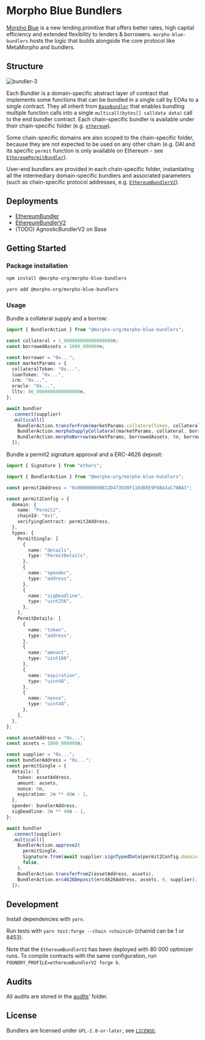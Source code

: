 # Morpho Blue Bundlers

[Morpho Blue](https://github.com/morpho-org/morpho-blue) is a new lending primitive that offers better rates, high capital efficiency and extended flexibility to lenders & borrowers. `morpho-blue-bundlers` hosts the logic that builds alongside the core protocol like MetaMorpho and bundlers.

## Structure

![bundler-3](https://github.com/morpho-org/morpho-blue-bundlers/assets/74971347/827630e1-7abc-4f9d-a494-fe3fa7aa7053)

Each Bundler is a domain-specific abstract layer of contract that implements some functions that can be bundled in a single call by EOAs to a single contract. They all inherit from [`BaseBundler`](./src/BaseBundler.sol) that enables bundling multiple function calls into a single `multicall(bytes[] calldata data)` call to the end bundler contract. Each chain-specific bundler is available under their chain-specific folder (e.g. [`ethereum`](./src/ethereum/)).

Some chain-specific domains are also scoped to the chain-specific folder, because they are not expected to be used on any other chain (e.g. DAI and its specific `permit` function is only available on Ethereum - see [`EthereumPermitBundler`](./src/ethereum/EthereumPermitBundler.sol)).

User-end bundlers are provided in each chain-specific folder, instantiating all the intermediary domain-specific bundlers and associated parameters (such as chain-specific protocol addresses, e.g. [`EthereumBundlerV2`](./src/ethereum/EthereumBundlerV2.sol)).

## Deployments

- [EthereumBundler](https://github.com/morpho-org/morpho-blue-bundlers/releases/tag/v1.0.0)
- [EthereumBundlerV2](https://github.com/morpho-org/morpho-blue-bundlers/releases/tag/v1.2.0)
- (TODO) AgnosticBundlerV2 on Base

## Getting Started

### Package installation

```bash
npm install @morpho-org/morpho-blue-bundlers
```

```bash
yarn add @morpho-org/morpho-blue-bundlers
```

### Usage

Bundle a collateral supply and a borrow:

```typescript
import { BundlerAction } from "@morpho-org/morpho-blue-bundlers";

const collateral = 1_000000000000000000n;
const borrowedAssets = 1000_000000n;

const borrower = "0x...";
const marketParams = {
  collateralToken: "0x...",
  loanToken: "0x...",
  irm: "0x...",
  oracle: "0x...",
  lltv: 86_0000000000000000n,
};

await bundler
  .connect(supplier)
  .multicall([
    BundlerAction.transferFrom(marketParams.collateralToken, collateral),
    BundlerAction.morphoSupplyCollateral(marketParams, collateral, borrower, "0x"),
    BundlerAction.morphoBorrow(marketParams, borrowedAssets, 0n, borrower, borrower),
  ]);
```

Bundle a permit2 signature approval and a ERC-4626 deposit:

```typescript
import { Signature } from "ethers";

import { BundlerAction } from "@morpho-org/morpho-blue-bundlers";

const permit2Address = "0x000000000022D473030F116dDEE9F6B43aC78BA3";

const permit2Config = {
  domain: {
    name: "Permit2",
    chainId: "0x1",
    verifyingContract: permit2Address,
  },
  types: {
    PermitSingle: [
      {
        name: "details",
        type: "PermitDetails",
      },
      {
        name: "spender",
        type: "address",
      },
      {
        name: "sigDeadline",
        type: "uint256",
      },
    ],
    PermitDetails: [
      {
        name: "token",
        type: "address",
      },
      {
        name: "amount",
        type: "uint160",
      },
      {
        name: "expiration",
        type: "uint48",
      },
      {
        name: "nonce",
        type: "uint48",
      },
    ],
  },
};

const assetAddress = "0x...";
const assets = 1000_000000n;

const supplier = "0x...";
const bundlerAddress = "0x...";
const permitSingle = {
  details: {
    token: assetAddress,
    amount: assets,
    nonce: 0n,
    expiration: 2n ** 48n - 1,
  },
  spender: bundlerAddress,
  sigDeadline: 2n ** 48n - 1,
};

await bundler
  .connect(supplier)
  .multicall([
    BundlerAction.approve2(
      permitSingle,
      Signature.from(await supplier.signTypedData(permit2Config.domain, permit2Config.types, permitSingle)),
      false,
    ),
    BundlerAction.transferFrom2(assetAddress, assets),
    BundlerAction.erc4626Deposit(erc4626Address, assets, 0, supplier),
  ]);
```

## Development

Install dependencies with `yarn`.

Run tests with `yarn test:forge --chain <chainid>` (chainid can be 1 or 8453).

Note that the `EthereumBundlerV2` has been deployed with 80 000 optimizer runs.
To compile contracts with the same configuration, run `FOUNDRY_PROFILE=ethereumBundlerV2 forge b`.

## Audits

All audits are stored in the [audits](./audits/)' folder.

## License

Bundlers are licensed under `GPL-2.0-or-later`, see [`LICENSE`](./LICENSE).
